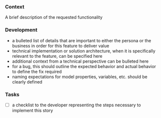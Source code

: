 ### Context

A brief description of the requested functionality

### Development

- a bulleted list of details that are important to either the persona or the business in order for this feature to deliver value
- technical implementation or solution architecture, when it is specifically relevant to the feature, can be specified here
- additional context from a technical perspective can be bulleted here
- for a bug, this should outline the expected behavior and actual behavior to define the fix required
- naming expectations for model properties, variables, etc. should be clearly defined

### Tasks

- [ ] a checklist to the developer representing the steps necessary to implement this story
